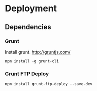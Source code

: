 # Deployment

## Dependencies
### Grunt
Install grunt.
http://gruntjs.com/

```
npm install -g grunt-cli
```

### Grunt FTP Deploy

```
npm install grunt-ftp-deploy --save-dev
```

